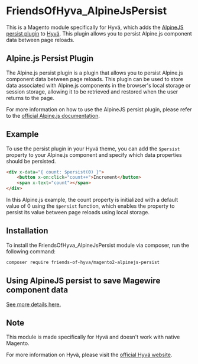 # FriendsOfHyva_AlpineJsPersist
This is a Magento module specifically for Hyvä, which adds the [AlpineJS persist plugin](https://alpinejs.dev/plugins/persist) to [Hyvä](https://www.hyva.io/). This plugin allows you to persist Alpine.js component data between page reloads.

## Alpine.js Persist Plugin
The Alpine.js persist plugin is a plugin that allows you to persist Alpine.js component data between page reloads. This plugin can be used to store data associated with Alpine.js components in the browser's local storage or session storage, allowing it to be retrieved and restored when the user returns to the page.

For more information on how to use the AlpineJS persist plugin, please refer to the [official Alpine.js documentation](https://alpinejs.dev/plugins/persist).

## Example
To use the persist plugin in your Hyvä theme, you can add the `$persist` property to your Alpine.js component and specify which data properties should be persisted.

```html
<div x-data="{ count: $persist(0) }">
    <button x-on:click="count++">Increment</button>
    <span x-text="count"></span>
</div>
```

In this Alpine.js example, the count property is initialized with a default value of 0 using the `$persist` function, which enables the property to persist its value between page reloads using local storage.

## Installation
To install the FriendsOfHyva_AlpineJsPersist module via composer, run the following command:

``` bash
composer require friends-of-hyva/magento2-alpinejs-persist
```

## Using AlpineJS persist to save Magewire component data
[See more details here.](docs/magewire.md)

## Note
This module is made specifically for Hyvä and doesn't work with native Magento.

For more information on Hyvä, please visit the [official Hyvä website](https://hyva.io/).
